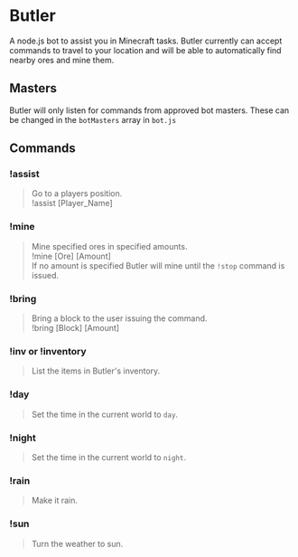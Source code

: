 Butler
======

A node.js bot to assist you in Minecraft tasks. Butler currently can accept commands to travel to your location and will be able to automatically find nearby ores and mine them.

## Masters

Butler will only listen for commands from approved bot masters. These can be changed in the `botMasters` array in `bot.js` 

## Commands

### !assist
> Go to a players position.  
> !assist [Player_Name]

### !mine
> Mine specified ores in specified amounts.  
> !mine [Ore] [Amount]  
> If no amount is specified Butler will mine until the `!stop` command is issued. 

### !bring 
> Bring a block to the user issuing the command.  
> !bring [Block] [Amount]

### !inv or !inventory
> List the items in Butler's inventory.

### !day
> Set the time in the current world to `day`.

### !night
> Set the time in the current world to `night`.

### !rain
> Make it rain.

### !sun
> Turn the weather to sun.
